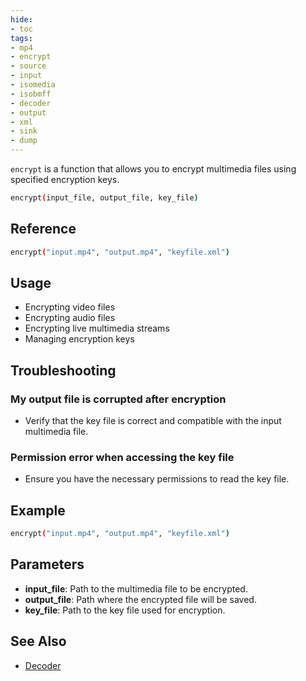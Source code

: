 ```yaml
---
hide:
- toc
tags:
- mp4
- encrypt
- source
- input
- isomedia
- isobmff
- decoder
- output
- xml
- sink
- dump
---
```






`encrypt` is a function that allows you to encrypt multimedia files using specified encryption keys.

```bash
encrypt(input_file, output_file, key_file)
```

## Reference
```bash
encrypt("input.mp4", "output.mp4", "keyfile.xml")
```

## Usage

- Encrypting video files
- Encrypting audio files
- Encrypting live multimedia streams
- Managing encryption keys

## Troubleshooting

### My output file is corrupted after encryption
- Verify that the key file is correct and compatible with the input multimedia file.

### Permission error when accessing the key file
- Ensure you have the necessary permissions to read the key file.
## Example

```bash
encrypt("input.mp4", "output.mp4", "keyfile.xml")
```

## Parameters

- **input_file**: Path to the multimedia file to be encrypted.
- **output_file**: Path where the encrypted file will be saved.
- **key_file**: Path to the key file used for encryption.

## See Also
- [Decoder](decoder)
